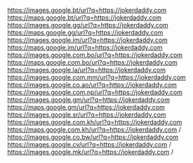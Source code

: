 https://images.google.bt/url?q=https://jokerdaddy.com 
https://maps.google.bt/url?q=https://jokerdaddy.com 
https://images.google.gg/url?q=https://jokerdaddy.com 
https://maps.google.gg/url?q=https://jokerdaddy.com 
https://images.google.im/url?q=https://jokerdaddy.com 
https://maps.google.im/url?q=https://jokerdaddy.com 
https://images.google.com.bo/url?q=https://jokerdaddy.com 
https://maps.google.com.bo/url?q=https://jokerdaddy.com 
https://images.google.la/url?q=https://jokerdaddy.com 
https://images.google.com.mm/url?q=https://jokerdaddy.com 
https://images.google.co.ao/url?q=https://jokerdaddy.com 
https://images.google.com.np/url?q=https://jokerdaddy.com 
https://images.google.gm/url?q=https://jokerdaddy.com 
https://maps.google.gm/url?q=https://jokerdaddy.com 
https://images.google.sr/url?q=https://jokerdaddy.com 
https://images.google.com.kh/url?q=https://jokerdaddy.com 
https://maps.google.com.kh/url?q=https://jokerdaddy.com /
https://images.google.co.bw/url?q=https://jokerdaddy.com 
https://images.google.cv/url?q=https://jokerdaddy.com /
https://images.google.mk/url?q=https://jokerdaddy.com /
